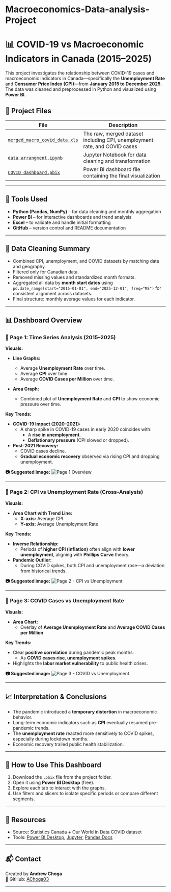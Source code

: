 # Macroeconomics-Data-analysis-Project
# 📊 COVID-19 vs Macroeconomic Indicators in Canada (2015–2025)

This project investigates the relationship between COVID-19 cases and macroeconomic indicators in Canada—specifically the **Unemployment Rate** and **Consumer Price Index (CPI)**—from **January 2015 to December 2025**. The data was cleaned and preprocessed in Python and visualized using **Power BI**.

## 📁 Project Files

| File | Description |
|------|-------------|
| [`merged_macro_covid_data.xls`](./Labour%20vs%20covid/Final_macro_covid_data_corrected.xls) | The raw, merged dataset including CPI, unemployment rate, and COVID cases |
| [`data arrangment.ipynb`](./Labour%20vs%20covid/data%20arrangment%20(2).ipynb) | Jupyter Notebook for data cleaning and transformation |
| [`COVID dashboard.pbix`](./Labour%20vs%20covid/COVID%20dashboard.pbix) | Power BI dashboard file containing the final visualization |

---

## 🔧 Tools Used

- **Python (Pandas, NumPy)** – for data cleaning and monthly aggregation
- **Power BI** – for interactive dashboards and trend analysis
- **Excel** – to validate and handle initial formatting
- **GitHub** – version control and README documentation

---

## 🧼 Data Cleaning Summary

- Combined CPI, unemployment, and COVID datasets by matching date and geography.
- Filtered only for Canadian data.
- Removed missing values and standardized month formats.
- Aggregated all data by **month start dates** using `pd.date_range(start="2015-01-01", end="2025-12-01", freq="MS")` for consistent alignment across datasets.
- Final structure: monthly average values for each indicator.

---

## 📊 Dashboard Overview

### 🔹 Page 1: Time Series Analysis (2015–2025)

**Visuals:**

- **Line Graphs:**
  - Average **Unemployment Rate** over time.
  - Average **CPI** over time.
  - Average **COVID Cases per Million** over time.

- **Area Graph:**
  - Combined plot of **Unemployment Rate** and **CPI** to show economic pressure over time.

**Key Trends:**

- **COVID-19 Impact (2020–2021):**
  - A sharp spike in COVID-19 cases in early 2020 coincides with:
    - A **rise in unemployment**.
    - **Deflationary pressure** (CPI slowed or dropped).
- **Post-2021 Recovery:**
  - COVID cases decline.
  - **Gradual economic recovery** observed via rising CPI and dropping unemployment.

**📷 Suggested image:**
![Page 1 Overview](./images/page1_overview.png)

---

### 🔹 Page 2: CPI vs Unemployment Rate (Cross-Analysis)

**Visuals:**

- **Area Chart with Trend Line:**
  - **X-axis:** Average CPI
  - **Y-axis:** Average Unemployment Rate

**Key Trends:**

- **Inverse Relationship:**
  - Periods of **higher CPI (inflation)** often align with **lower unemployment**, aligning with **Phillips Curve** theory.
- **Pandemic Outlier:**
  - During COVID spikes, both CPI and unemployment rose—a deviation from historical trends.

**📷 Suggested image:**
![Page 2 - CPI vs Unemployment](./images/page2_cpi_vs_unemployment.png)

---

### 🔹 Page 3: COVID Cases vs Unemployment Rate

**Visuals:**

- **Area Chart:**
  - Overlay of **Average Unemployment Rate** and **Average COVID Cases per Million**

**Key Trends:**

- Clear **positive correlation** during pandemic peak months:
  - As **COVID cases rise**, **unemployment spikes**.
- Highlights the **labor market vulnerability** to public health crises.

**📷 Suggested image:**
![Page 3 - COVID vs Unemployment](./images/page3_covid_vs_unemployment.png)

---

## 📈 Interpretation & Conclusions

- The pandemic introduced a **temporary distortion** in macroeconomic behavior.
- Long-term economic indicators such as **CPI** eventually resumed pre-pandemic trends.
- The **unemployment rate** reacted more sensitively to COVID spikes, especially during lockdown months.
- Economic recovery trailed public health stabilization.

---

## 🚀 How to Use This Dashboard

1. Download the `.pbix` file from the project folder.
2. Open it using **Power BI Desktop** (free).
3. Explore each tab to interact with the graphs.
4. Use filters and slicers to isolate specific periods or compare different segments.

---

## 📎 Resources

- Source: Statistics Canada + Our World in Data COVID dataset
- Tools: [Power BI Desktop](https://powerbi.microsoft.com/), [Jupyter](https://jupyter.org/), [Pandas Docs](https://pandas.pydata.org/docs/)

---

## 📬 Contact

Created by **Andrew Choga**  
🔗 GitHub: [AChoga03](https://github.com/AChoga03)

---


